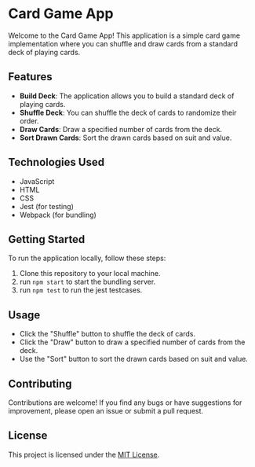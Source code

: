 # Card Game App

Welcome to the Card Game App! This application is a simple card game implementation where you can shuffle and draw cards from a standard deck of playing cards.

## Features

- **Build Deck**: The application allows you to build a standard deck of playing cards.
- **Shuffle Deck**: You can shuffle the deck of cards to randomize their order.
- **Draw Cards**: Draw a specified number of cards from the deck.
- **Sort Drawn Cards**: Sort the drawn cards based on suit and value.

## Technologies Used

- JavaScript
- HTML
- CSS
- Jest (for testing)
- Webpack (for bundling)

## Getting Started

To run the application locally, follow these steps:

1. Clone this repository to your local machine.
2. run `npm start` to start the bundling server.
3. run `npm test` to run the jest testcases.

## Usage

- Click the "Shuffle" button to shuffle the deck of cards.
- Click the "Draw" button to draw a specified number of cards from the deck.
- Use the "Sort" button to sort the drawn cards based on suit and value.

## Contributing

Contributions are welcome! If you find any bugs or have suggestions for improvement, please open an issue or submit a pull request.

## License

This project is licensed under the [MIT License](LICENSE).
